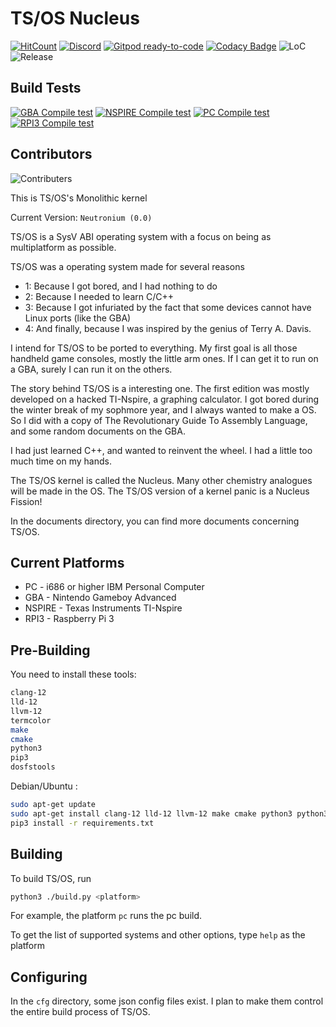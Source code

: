 # TS/OS Nucleus

[![HitCount](http://hits.dwyl.com/tsuki-superior/tsos-nucleus.svg)](http://hits.dwyl.com/tsuki-superior/tsos-nucleus)
[![Discord](https://badgen.net/badge/Discord/join/purple?icon=discord)](https://discord.gg/UgXJwS5rup)
[![Gitpod ready-to-code](https://img.shields.io/badge/Gitpod-ready--to--code-blue?logo=gitpod)](https://gitpod.io/#https://github.com/tsuki-superior/tsos-nucleus)
[![Codacy Badge](https://app.codacy.com/project/badge/Grade/e7822fe3509d493e818a56e7ec8d53d6)](https://www.codacy.com/gh/tsuki-superior/tsos-nucleus/dashboard?utm_source=github.com&utm_medium=referral&utm_content=tsuki-superior/tsos-nucleus&utm_campaign=Badge_Grade)
![LoC](https://raw.githubusercontent.com/tsuki-superior/tsos-nucleus/loc/badge.svg)
![Release](https://badgen.net/github/release/tsuki-superior/tsos-nucleus)

## Build Tests

[![GBA Compile test](https://github.com/tsuki-superior/tsos-nucleus/actions/workflows/compile-gba.yml/badge.svg)](https://github.com/tsuki-superior/tsos-nucleus/actions/workflows/compile-gba.yml)
[![NSPIRE Compile test](https://github.com/tsuki-superior/tsos-nucleus/actions/workflows/compile-nspire.yml/badge.svg)](https://github.com/tsuki-superior/tsos-nucleus/actions/workflows/compile-nspire.yml)
[![PC Compile test](https://github.com/tsuki-superior/tsos-nucleus/actions/workflows/compile-pc.yml/badge.svg)](https://github.com/tsuki-superior/tsos-nucleus/actions/workflows/compile-pc.yml)
[![RPI3 Compile test](https://github.com/tsuki-superior/tsos-nucleus/actions/workflows/compile-rpi3.yml/badge.svg)](https://github.com/tsuki-superior/tsos-nucleus/actions/workflows/compile-rpi3.yml)

## Contributors

![Contributers](https://contrib.rocks/image?repo=tsuki-superior/tsos-nucleus)

This is TS/OS's Monolithic kernel

Current Version: `Neutronium (0.0)`

TS/OS is a SysV ABI operating system with a focus on being as multiplatform as possible.

TS/OS was a operating system made for several reasons

- 1: Because I got bored, and I had nothing to do
- 2: Because I needed to learn C/C++
- 3: Because I got infuriated by the fact that some devices cannot have Linux ports (like the GBA)
- 4: And finally, because I was inspired by the genius of Terry A. Davis.

I intend for TS/OS to be ported to everything. My first goal is all those handheld game consoles, mostly the little arm ones. If I can get it to run on a GBA, surely I can run it on the others.

The story behind TS/OS is a interesting one. The first edition was mostly developed on a hacked TI-Nspire, a graphing calculator. I got bored during the winter break of my sophmore year, and I always wanted to make a OS. So I did with a copy of The Revolutionary Guide To Assembly Language, and some random documents on the GBA.

I had just learned C++, and wanted to reinvent the wheel. I had a little too much time on my hands.

The TS/OS kernel is called the Nucleus. Many other chemistry analogues will be made in the OS. The TS/OS version of a kernel panic is a Nucleus Fission!

In the documents directory, you can find more documents concerning TS/OS.

## Current Platforms

- PC - i686 or higher IBM Personal Computer
- GBA - Nintendo Gameboy Advanced
- NSPIRE - Texas Instruments TI-Nspire
- RPI3 - Raspberry Pi 3

## Pre-Building

You need to install these tools:

```sh
clang-12
lld-12
llvm-12
termcolor
make
cmake
python3
pip3
dosfstools
```

Debian/Ubuntu :

```sh
sudo apt-get update
sudo apt-get install clang-12 lld-12 llvm-12 make cmake python3 python3-pip dosfstools
pip3 install -r requirements.txt
```

## Building

To build TS/OS, run

```sh
python3 ./build.py <platform>
```

For example, the platform `pc` runs the pc build.

To get the list of supported systems and other options, type `help` as the platform

## Configuring

In the `cfg` directory, some json config files exist. I plan to make them control the entire build process of TS/OS.

